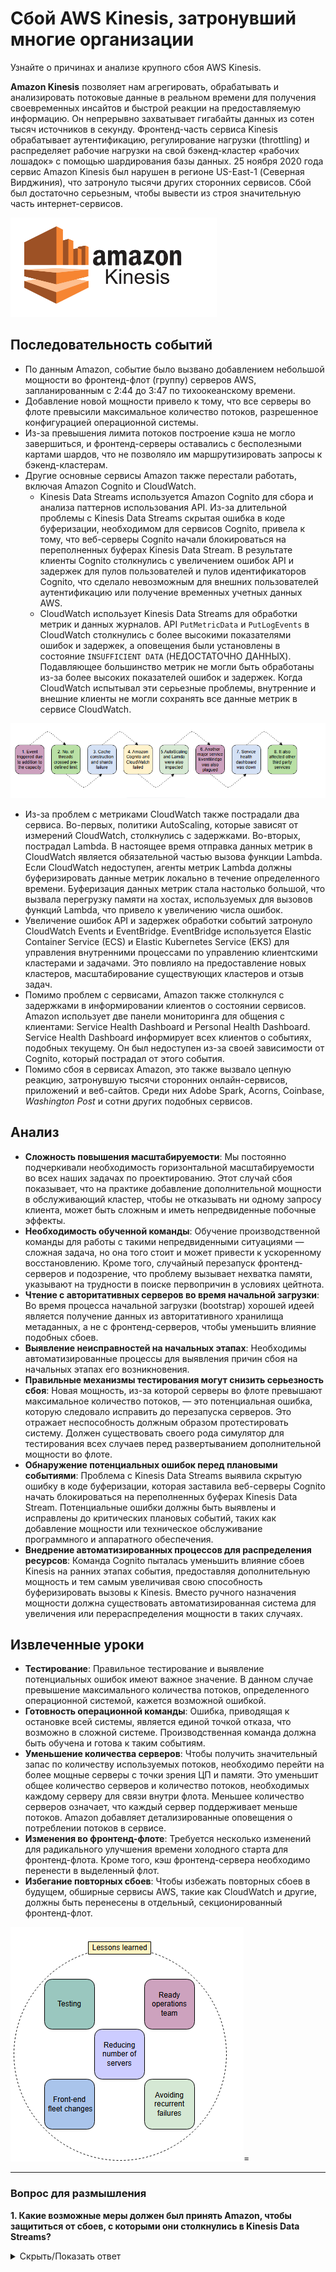 
# **Сбой AWS Kinesis, затронувший многие организации**

Узнайте о причинах и анализе крупного сбоя AWS Kinesis.

**Amazon Kinesis** позволяет нам агрегировать, обрабатывать и анализировать потоковые данные в реальном времени для получения своевременных инсайтов и быстрой реакции на предоставляемую информацию. Он непрерывно захватывает гигабайты данных из сотен тысяч источников в секунду. Фронтенд-часть сервиса Kinesis обрабатывает аутентификацию, регулирование нагрузки (throttling) и распределяет рабочие нагрузки на свой бэкенд-кластер «рабочих лошадок» с помощью шардирования базы данных. 25 ноября 2020 года сервис Amazon Kinesis был нарушен в регионе US-East-1 (Северная Вирджиния), что затронуло тысячи других сторонних сервисов. Сбой был достаточно серьезным, чтобы вывести из строя значительную часть интернет-сервисов.

![img_3.png](img/img_3.png)

## **Последовательность событий**

*   По данным Amazon, событие было вызвано добавлением небольшой мощности во фронтенд-флот (группу) серверов AWS, запланированным с 2:44 до 3:47 по тихоокеанскому времени.
*   Добавление новой мощности привело к тому, что все серверы во флоте превысили максимальное количество потоков, разрешенное конфигурацией операционной системы.
*   Из-за превышения лимита потоков построение кэша не могло завершиться, и фронтенд-серверы оставались с бесполезными картами шардов, что не позволяло им маршрутизировать запросы к бэкенд-кластерам.
*   Другие основные сервисы Amazon также перестали работать, включая Amazon Cognito и CloudWatch.
    *   Kinesis Data Streams используется Amazon Cognito для сбора и анализа паттернов использования API. Из-за длительной проблемы с Kinesis Data Streams скрытая ошибка в коде буферизации, необходимом для сервисов Cognito, привела к тому, что веб-серверы Cognito начали блокироваться на переполненных буферах Kinesis Data Stream. В результате клиенты Cognito столкнулись с увеличением ошибок API и задержек для пулов пользователей и пулов идентификаторов Cognito, что сделало невозможным для внешних пользователей аутентификацию или получение временных учетных данных AWS.
    *   CloudWatch использует Kinesis Data Streams для обработки метрик и данных журналов. API `PutMetricData` и `PutLogEvents` в CloudWatch столкнулись с более высокими показателями ошибок и задержек, а оповещения были установлены в состояние `INSUFFICIENT DATA` (НЕДОСТАТОЧНО ДАННЫХ). Подавляющее большинство метрик не могли быть обработаны из-за более высоких показателей ошибок и задержек. Когда CloudWatch испытывал эти серьезные проблемы, внутренние и внешние клиенты не могли сохранять все данные метрик в сервисе CloudWatch.

![img_4.png](img/img_4.png)

*   Из-за проблем с метриками CloudWatch также пострадали два сервиса. Во-первых, политики AutoScaling, которые зависят от измерений CloudWatch, столкнулись с задержками. Во-вторых, пострадал Lambda. В настоящее время отправка данных метрик в CloudWatch является обязательной частью вызова функции Lambda. Если CloudWatch недоступен, агенты метрик Lambda должны буферизировать данные метрик локально в течение определенного времени. Буферизация данных метрик стала настолько большой, что вызвала перегрузку памяти на хостах, используемых для вызовов функций Lambda, что привело к увеличению числа ошибок.
*   Увеличение ошибок API и задержек обработки событий затронуло CloudWatch Events и EventBridge. EventBridge используется Elastic Container Service (ECS) и Elastic Kubernetes Service (EKS) для управления внутренними процессами по управлению клиентскими кластерами и задачами. Это повлияло на предоставление новых кластеров, масштабирование существующих кластеров и отзыв задач.
*   Помимо проблем с сервисами, Amazon также столкнулся с задержками в информировании клиентов о состоянии сервисов. Amazon использует две панели мониторинга для общения с клиентами: Service Health Dashboard и Personal Health Dashboard. Service Health Dashboard информирует всех клиентов о событиях, подобных текущему. Он был недоступен из-за своей зависимости от Cognito, который пострадал от этого события.
*   Помимо сбоя в сервисах Amazon, это также вызвало цепную реакцию, затронувшую тысячи сторонних онлайн-сервисов, приложений и веб-сайтов. Среди них Adobe Spark, Acorns, Coinbase, *Washington Post* и сотни других подобных сервисов.

## **Анализ**

*   **Сложность повышения масштабируемости**: Мы постоянно подчеркивали необходимость горизонтальной масштабируемости во всех наших задачах по проектированию. Этот случай сбоя показывает, что на практике добавление дополнительной мощности в обслуживающий кластер, чтобы не отказывать ни одному запросу клиента, может быть сложным и иметь непредвиденные побочные эффекты.
*   **Необходимость обученной команды**: Обучение производственной команды для работы с такими непредвиденными ситуациями — сложная задача, но она того стоит и может привести к ускоренному восстановлению. Кроме того, случайный перезапуск фронтенд-серверов и подозрение, что проблему вызывает нехватка памяти, указывают на трудности в поиске первопричин в условиях цейтнота.
*   **Чтение с авторитативных серверов во время начальной загрузки**: Во время процесса начальной загрузки (bootstrap) хорошей идеей является получение данных из авторитативного хранилища метаданных, а не с фронтенд-серверов, чтобы уменьшить влияние подобных сбоев.
*   **Выявление неисправностей на начальных этапах**: Необходимы автоматизированные процессы для выявления причин сбоя на начальных этапах его возникновения.
*   **Правильные механизмы тестирования могут снизить серьезность сбоя**: Новая мощность, из-за которой серверы во флоте превышают максимальное количество потоков, — это потенциальная ошибка, которую следовало исправить до перезапуска серверов. Это отражает неспособность должным образом протестировать систему. Должен существовать своего рода симулятор для тестирования всех случаев перед развертыванием дополнительной мощности во флоте.
*   **Обнаружение потенциальных ошибок перед плановыми событиями**: Проблема с Kinesis Data Streams выявила скрытую ошибку в коде буферизации, которая заставила веб-серверы Cognito начать блокироваться на переполненных буферах Kinesis Data Stream. Потенциальные ошибки должны быть выявлены и исправлены до критических плановых событий, таких как добавление мощности или техническое обслуживание программного и аппаратного обеспечения.
*   **Внедрение автоматизированных процессов для распределения ресурсов**: Команда Cognito пыталась уменьшить влияние сбоев Kinesis на ранних этапах события, предоставляя дополнительную мощность и тем самым увеличивая свою способность буферизировать вызовы к Kinesis. Вместо ручного назначения мощности должна существовать автоматизированная система для увеличения или перераспределения мощности в таких случаях.

## **Извлеченные уроки**

*   **Тестирование**: Правильное тестирование и выявление потенциальных ошибок имеют важное значение. В данном случае превышение максимального количества потоков, определенного операционной системой, кажется возможной ошибкой.
*   **Готовность операционной команды**: Ошибка, приводящая к остановке всей системы, является единой точкой отказа, что возможно в сложной системе. Производственная команда должна быть обучена и готова к таким событиям.
*   **Уменьшение количества серверов**: Чтобы получить значительный запас по количеству используемых потоков, необходимо перейти на более мощные серверы с точки зрения ЦП и памяти. Это уменьшит общее количество серверов и количество потоков, необходимых каждому серверу для связи внутри флота. Меньшее количество серверов означает, что каждый сервер поддерживает меньше потоков. Amazon добавляет детализированные оповещения о потреблении потоков в сервисе.
*   **Изменения во фронтенд-флоте**: Требуется несколько изменений для радикального улучшения времени холодного старта для фронтенд-флота. Кроме того, кэш фронтенд-сервера необходимо перенести в выделенный флот.
*   **Избегание повторных сбоев**: Чтобы избежать повторных сбоев в будущем, обширные сервисы AWS, такие как CloudWatch и другие, должны быть перенесены в отдельный, секционированный фронтенд-флот.

![img_5.png](img/img_5.png)=

---
### **Вопрос для размышления**

**1. Какие возможные меры должен был принять Amazon, чтобы защититься от сбоев, с которыми они столкнулись в Kinesis Data Streams?**

<details>
  <summary>Скрыть/Показать ответ</summary>

  <br>

### Возможные решения

*   Разделение региона на независимые домены отказа уменьшило бы радиус поражения события и позволило бы производственной команде быстро восстановиться после проблемы.
*   У них должна была быть система, подобная системе распределения ресурсов Facebook, для резервирования мощностей на случай плановых и внеплановых событий.
*   Создание приложения на нескольких облаках или в нескольких регионах AWS облегчило бы пострадавшим клиентам быстрое восстановление.
*   Необходимо в крайней степени развязать сервисы, чтобы устранить проблемы с перекрестной зависимостью.
*   Сбои в сложной системе неизбежны. Однако некоторые важные сервисы, такие как панель статуса, должны размещаться на разных серверах, либо внутри сервиса, либо в инфраструктуре какой-либо третьей стороны.

</details>
